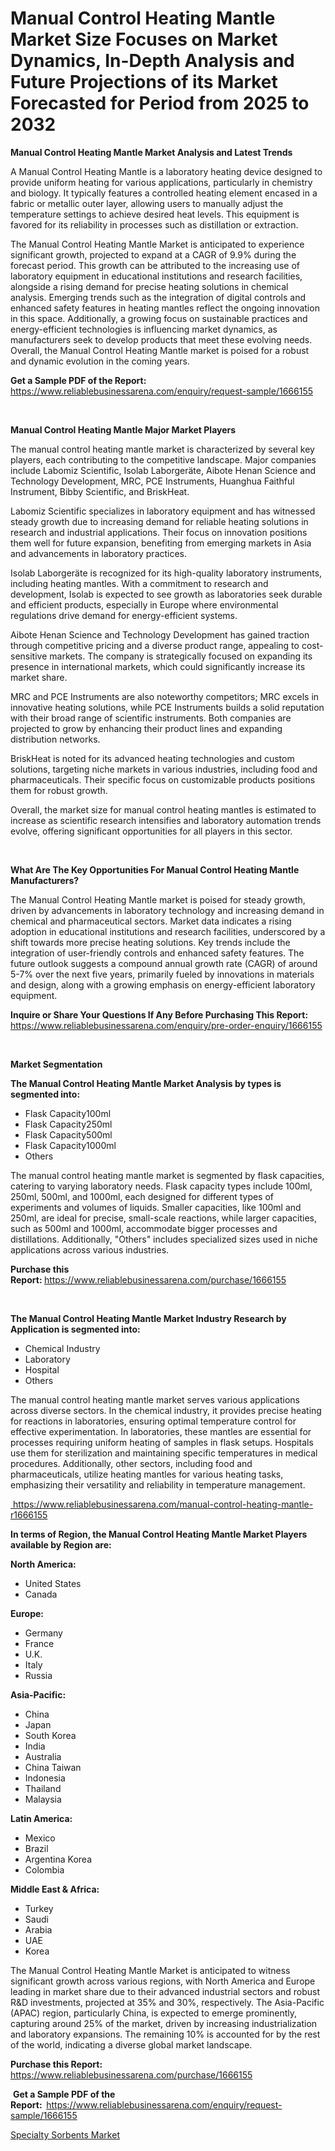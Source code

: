 <p><h1>Manual Control Heating Mantle Market Size Focuses on Market Dynamics, In-Depth Analysis and Future Projections of its Market Forecasted for Period from 2025 to 2032</h1></p><p><strong>Manual Control Heating Mantle Market Analysis and Latest Trends</strong></p>
<p><p>A Manual Control Heating Mantle is a laboratory heating device designed to provide uniform heating for various applications, particularly in chemistry and biology. It typically features a controlled heating element encased in a fabric or metallic outer layer, allowing users to manually adjust the temperature settings to achieve desired heat levels. This equipment is favored for its reliability in processes such as distillation or extraction.</p><p>The Manual Control Heating Mantle Market is anticipated to experience significant growth, projected to expand at a CAGR of 9.9% during the forecast period. This growth can be attributed to the increasing use of laboratory equipment in educational institutions and research facilities, alongside a rising demand for precise heating solutions in chemical analysis. Emerging trends such as the integration of digital controls and enhanced safety features in heating mantles reflect the ongoing innovation in this space. Additionally, a growing focus on sustainable practices and energy-efficient technologies is influencing market dynamics, as manufacturers seek to develop products that meet these evolving needs. Overall, the Manual Control Heating Mantle market is poised for a robust and dynamic evolution in the coming years.</p></p>
<p><strong>Get a Sample PDF of the Report:&nbsp;</strong> <a href="https://www.reliablebusinessarena.com/enquiry/request-sample/1666155?utm_campaign=3224&utm_medium=2&utm_source=Github&utm_content=ia&utm_term=08032025&utm_id=manual-control-heating-mantle">https://www.reliablebusinessarena.com/enquiry/request-sample/1666155</a></p>
<p>&nbsp;</p>
<p><strong>Manual Control Heating Mantle Major Market Players</strong></p>
<p><p>The manual control heating mantle market is characterized by several key players, each contributing to the competitive landscape. Major companies include Labomiz Scientific, Isolab Laborgeräte, Aibote Henan Science and Technology Development, MRC, PCE Instruments, Huanghua Faithful Instrument, Bibby Scientific, and BriskHeat.</p><p>Labomiz Scientific specializes in laboratory equipment and has witnessed steady growth due to increasing demand for reliable heating solutions in research and industrial applications. Their focus on innovation positions them well for future expansion, benefiting from emerging markets in Asia and advancements in laboratory practices.</p><p>Isolab Laborgeräte is recognized for its high-quality laboratory instruments, including heating mantles. With a commitment to research and development, Isolab is expected to see growth as laboratories seek durable and efficient products, especially in Europe where environmental regulations drive demand for energy-efficient systems.</p><p>Aibote Henan Science and Technology Development has gained traction through competitive pricing and a diverse product range, appealing to cost-sensitive markets. The company is strategically focused on expanding its presence in international markets, which could significantly increase its market share.</p><p>MRC and PCE Instruments are also noteworthy competitors; MRC excels in innovative heating solutions, while PCE Instruments builds a solid reputation with their broad range of scientific instruments. Both companies are projected to grow by enhancing their product lines and expanding distribution networks.</p><p>BriskHeat is noted for its advanced heating technologies and custom solutions, targeting niche markets in various industries, including food and pharmaceuticals. Their specific focus on customizable products positions them for robust growth.</p><p>Overall, the market size for manual control heating mantles is estimated to increase as scientific research intensifies and laboratory automation trends evolve, offering significant opportunities for all players in this sector.</p></p>
<p>&nbsp;</p>
<p><strong>What Are The Key Opportunities For Manual Control Heating Mantle Manufacturers?</strong></p>
<p><p>The Manual Control Heating Mantle market is poised for steady growth, driven by advancements in laboratory technology and increasing demand in chemical and pharmaceutical sectors. Market data indicates a rising adoption in educational institutions and research facilities, underscored by a shift towards more precise heating solutions. Key trends include the integration of user-friendly controls and enhanced safety features. The future outlook suggests a compound annual growth rate (CAGR) of around 5-7% over the next five years, primarily fueled by innovations in materials and design, along with a growing emphasis on energy-efficient laboratory equipment.</p></p>
<p><strong>Inquire or Share Your Questions If Any Before Purchasing This Report:</strong> <a href="https://www.reliablebusinessarena.com/enquiry/pre-order-enquiry/1666155?utm_campaign=3224&utm_medium=2&utm_source=Github&utm_content=ia&utm_term=08032025&utm_id=manual-control-heating-mantle">https://www.reliablebusinessarena.com/enquiry/pre-order-enquiry/1666155</a></p>
<p>&nbsp;</p>
<p><strong>Market Segmentation</strong></p>
<p><strong>The Manual Control Heating Mantle Market Analysis by types is segmented into:</strong></p>
<p><ul><li>Flask Capacity100ml</li><li>Flask Capacity250ml</li><li>Flask Capacity500ml</li><li>Flask Capacity1000ml</li><li>Others</li></ul></p>
<p><p>The manual control heating mantle market is segmented by flask capacities, catering to varying laboratory needs. Flask capacity types include 100ml, 250ml, 500ml, and 1000ml, each designed for different types of experiments and volumes of liquids. Smaller capacities, like 100ml and 250ml, are ideal for precise, small-scale reactions, while larger capacities, such as 500ml and 1000ml, accommodate bigger processes and distillations. Additionally, "Others" includes specialized sizes used in niche applications across various industries.</p></p>
<p><strong>Purchase this Report:&nbsp;</strong><a href="https://www.reliablebusinessarena.com/purchase/1666155?utm_campaign=3224&utm_medium=2&utm_source=Github&utm_content=ia&utm_term=08032025&utm_id=manual-control-heating-mantle">https://www.reliablebusinessarena.com/purchase/1666155</a></p>
<p>&nbsp;</p>
<p><strong>The Manual Control Heating Mantle Market Industry Research by Application is segmented into:</strong></p>
<p><ul><li>Chemical Industry</li><li>Laboratory</li><li>Hospital</li><li>Others</li></ul></p>
<p><p>The manual control heating mantle market serves various applications across diverse sectors. In the chemical industry, it provides precise heating for reactions in laboratories, ensuring optimal temperature control for effective experimentation. In laboratories, these mantles are essential for processes requiring uniform heating of samples in flask setups. Hospitals use them for sterilization and maintaining specific temperatures in medical procedures. Additionally, other sectors, including food and pharmaceuticals, utilize heating mantles for various heating tasks, emphasizing their versatility and reliability in temperature management.</p></p>
<p><a href="https://www.reliablebusinessarena.com/manual-control-heating-mantle-r1666155?utm_campaign=3224&utm_medium=2&utm_source=Github&utm_content=ia&utm_term=08032025&utm_id=manual-control-heating-mantle">&nbsp;https://www.reliablebusinessarena.com/manual-control-heating-mantle-r1666155</a></p>
<p><strong>In terms of Region, the Manual Control Heating Mantle Market Players available by Region are:</strong></p>
<p>
    <p> <strong> North America: </strong>
        <ul>
            <li>United States</li>
            <li>Canada</li>
        </ul>
        </p> 
    <p> <strong> Europe: </strong>
        <ul>
            <li>Germany</li>
            <li>France</li>
            <li>U.K.</li>
            <li>Italy</li>
            <li>Russia</li>
        </ul>
        </p> 
    <p> <strong> Asia-Pacific: </strong>
        <ul>
            <li>China</li>
            <li>Japan</li>
            <li>South Korea</li>
            <li>India</li>
            <li>Australia</li>
            <li>China Taiwan</li>
            <li>Indonesia</li>
            <li>Thailand</li>
            <li>Malaysia</li>
        </ul>
        </p> 
    <p> <strong> Latin America: </strong>
        <ul>
            <li>Mexico</li>
            <li>Brazil</li>
            <li>Argentina Korea</li>
            <li>Colombia</li>
        </ul>
        </p> 
    <p> <strong> Middle East & Africa: </strong>
        <ul>
            <li>Turkey</li>
            <li>Saudi</li>
            <li>Arabia</li>
            <li>UAE</li>
            <li>Korea</li>
        </ul>
    </p>
    </p>
<p><p>The Manual Control Heating Mantle Market is anticipated to witness significant growth across various regions, with North America and Europe leading in market share due to their advanced industrial sectors and robust R&D investments, projected at 35% and 30%, respectively. The Asia-Pacific (APAC) region, particularly China, is expected to emerge prominently, capturing around 25% of the market, driven by increasing industrialization and laboratory expansions. The remaining 10% is accounted for by the rest of the world, indicating a diverse global market landscape.</p></p>
<p><strong>Purchase this Report: </strong><a href="https://www.reliablebusinessarena.com/purchase/1666155?utm_campaign=3224&utm_medium=2&utm_source=Github&utm_content=ia&utm_term=08032025&utm_id=manual-control-heating-mantle">https://www.reliablebusinessarena.com/purchase/1666155</a></p>
<p>&nbsp;<strong>Get a Sample PDF of the Report:&nbsp;&nbsp;</strong><a href="https://www.reliablebusinessarena.com/enquiry/request-sample/1666155?utm_campaign=3224&utm_medium=2&utm_source=Github&utm_content=ia&utm_term=08032025&utm_id=manual-control-heating-mantle">https://www.reliablebusinessarena.com/enquiry/request-sample/1666155</a></p>
<p><strong></strong></p>
<p><p><a href="https://github.com/vigoseiler/Market-Research-Report-List-1/blob/main/specialty-sorbents-market.md?utm_campaign=3224&utm_medium=2&utm_source=Github&utm_content=ia&utm_term=08032025&utm_id=manual-control-heating-mantle">Specialty Sorbents Market</a></p></p>